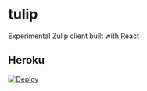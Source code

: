 # tulip
Experimental Zulip client built with React

## Heroku
[![Deploy](https://www.herokucdn.com/deploy/button.svg)](https://heroku.com/deploy)
